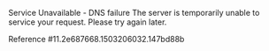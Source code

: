 Service Unavailable - DNS failure The server is temporarily unable to service your request. Please try again later.

Reference #11.2e687668.1503206032.147bd88b